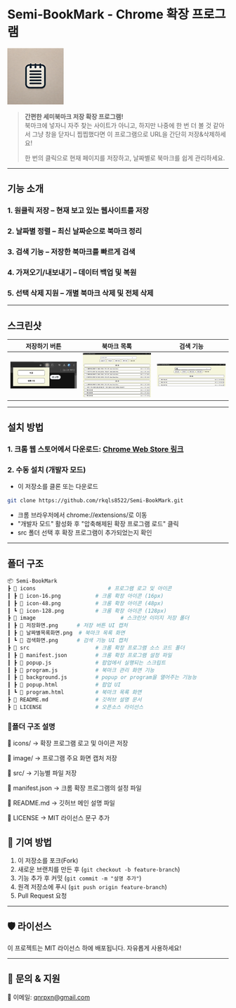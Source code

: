 # Semi-BookMark - Chrome 확장 프로그램

![Semi-BookMark Logo](icons/icon128.png)

> **간편한 세미북마크 저장 확장 프로그램!**  
> 북마크에 넣자니 자주 찾는 사이트가 아니고, 하지만 나중에 한 번 더 볼 것 같아서 그냥 창을 닫자니 찝찝했다면 이 프로그램으로 URL을 간단히 저장&삭제하세요!
>
> 한 번의 클릭으로 현재 페이지를 저장하고, 날짜별로 북마크를 쉽게 관리하세요.

---

## **기능 소개**

### 1. 원클릭 저장 – 현재 보고 있는 웹사이트를 저장

### 2. 날짜별 정렬 – 최신 날짜순으로 북마크 정리

### 3. 검색 기능 – 저장한 북마크를 빠르게 검색

### 4. 가져오기/내보내기 – 데이터 백업 및 복원

### 5. 선택 삭제 지원 – 개별 북마크 삭제 및 전체 삭제

---

## **스크린샷**

| 저장하기 버튼                   | 북마크 목록                       | 검색 기능                   |
| ------------------------------- | --------------------------------- | --------------------------- |
| ![저장하기](image/저장화면.png) | ![목록](image/날짜별목록화면.png) | ![검색](image/검색화면.png) |

---

## **설치 방법**

### 1. **크롬 웹 스토어에서 다운로드:** [Chrome Web Store 링크](https://chrome.google.com/webstore/detail)

### 2. **수동 설치 (개발자 모드)**

- 이 저장소를 클론 또는 다운로드

```sh
git clone https://github.com/rkqls8522/Semi-BookMark.git
```

- 크롬 브라우저에서 chrome://extensions/로 이동
- "개발자 모드" 활성화 후 "압축해제된 확장 프로그램 로드" 클릭
- src 폴더 선택 후 확장 프로그램이 추가되었는지 확인

---

## 폴더 구조

```bash
📦 Semi-BookMark
┣ 📂 icons           			# 프로그램 로고 및 아이콘
┃ ┣ 📜 icon-16.png    		# 크롬 확장 아이콘 (16px)
┃ ┣ 📜 icon-48.png    		# 크롬 확장 아이콘 (48px)
┃ ┗ 📜 icon-128.png   		# 크롬 확장 아이콘 (128px)
┣ 📂 image       					# 스크린샷 이미지 저장 폴더
┃ ┣ 📜 저장화면.png      # 저장 버튼 UI 캡처
┃ ┣ 📜 날짜별목록화면.png  # 북마크 목록 화면
┃ ┗ 📜 검색화면.png      # 검색 기능 UI 캡처
┣ 📂 src              		# 크롬 확장 프로그램 소스 코드 폴더
┃ ┣ 📜 manifest.json  		# 크롬 확장 프로그램 설정 파일
┃ ┣ 📜 popup.js     			# 팝업에서 실행되는 스크립트
┃ ┣ 📜 program.js   			# 북마크 관리 화면 기능
┃ ┣ 📜 background.js   		# popup or program을 열어주는 기능능
┃ ┣ 📜 popup.html   			# 팝업 UI
┃ ┗ 📜 program.html 			# 북마크 목록 화면
┣ 📜 README.md        		# 깃허브 설명 문서
┣ 📜 LICENSE          		# 오픈소스 라이선스
```

### 📂폴더 구조 설명

📂 icons/ → 확장 프로그램 로고 및 아이콘 저장

📂 image/ → 프로그램 주요 화면 캡처 저장

📂 src/ → 기능별 파일 저장

📜 manifest.json → 크롬 확장 프로그램의 설정 파일

📜 README.md → 깃허브 메인 설명 파일

📜 LICENSE → MIT 라이선스 문구 추가

## 🤝 **기여 방법**

1. 이 저장소를 포크(Fork)
2. 새로운 브랜치를 만든 후 (`git checkout -b feature-branch`)
3. 기능 추가 후 커밋 (`git commit -m "설명 추가"`)
4. 원격 저장소에 푸시 (`git push origin feature-branch`)
5. Pull Request 요청

---

## 🛡️ **라이선스**

이 프로젝트는 MIT 라이선스 하에 배포됩니다. 자유롭게 사용하세요!

---

## 📩 **문의 & 지원**

📧 이메일: [qnrpxn@gmail.com](mailto:qnrpxn@gmail.com)

